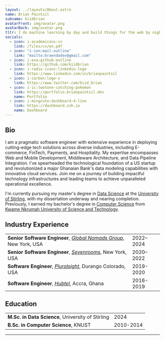```yaml
---
layout: ../layouts/About.astro
name: Brian Paintsil
subname: kiidbrian
avatarFront: img/avatar.png
avatarBack: img/avatar.png
tltr: I do machine learning by day and build things for the web by night.
socials:
  - icon: i-academicons:cv
    link: /files/cv/en.pdf
  - icon: "i-ion:mail-outline"
    link: "mailto:braendadev@gmail.com"
  - icon: i-eva:github-outline
    link: https://github.com/kiidbrian
  - icon: i-radix-icons:linkedin-logo
    link: https://www.linkedin.com/in/brianpaintsil
  - icon: i-carbon:logo-x
    link: https://www.twitter.com/kiid_brian
  - icon: i-ic:twotone-catching-pokemon
    link: https://portfolio.brianpaintsil.dev
    name: Portfolio
  - icon: i-mingcute:dashboard-4-line
    link: https://dashboard.zxh.io
    name: Dashboard
---
```


## Bio

I am a pragmatic software engineer with extensive experience in deploying cutting-edge tech solutions across diverse industries, including E-commerce, FinTech, Payments, and Hospitality. My expertise encompasses Web and Mobile Development, Middleware Architecture, and Data Pipeline Integration. I've spearheaded the technological foundation of a US startup and revolutionized a major Ghanaian Bank's data modeling capabilities with innovative cloud services. Join me on a journey of building impactful technology infrastructures and leading teams to achieve unparalleled operational excellence.

I'm currently pursuing my master's degree in [Data Science](https://www.stir.ac.uk/courses/pg-taught/data-science-for-business/) at the [University of Stirling](https://www.stir.ac.uk/), with my dissertation underway and nearing completion. Previously, I earned my bachelor's degree in [Computer Science](https://en.wikipedia.org/wiki/Computer_science) from [Kwame Nkrumah University of Science and Technology](https://www.knust.edu.gh/).

## Industry Experience

|                                                                                            |           |
| ------------------------------------------------------------------------------------------ | --------- |
| **Senior Software Engineer**, _[Global Nomads Group](https://www.gng.org)_, New York, USA  | 2022–2024 |
| **Senior Software Engineer**, _[Sevenrooms](https://www.sevenrooms.com)_, New York, USA  | 2020–2022 |
| **Software Engineer**, _[Pluralsight](https://www.pluralsight.com)_, Durango Colorado, USA | 2019-2020 |
| **Software Engineer**, _[Hubtel](https://www.hubtel.com)_, Accra, Ghana                    | 2016-2019 |

## Education

|                                                   |           |
| ------------------------------------------------- | --------- |
| **M.Sc. in Data Science**, University of Stirling | 2024      |
| **B.Sc. in Computer Science**, KNUST              | 2010-2014 |

---
